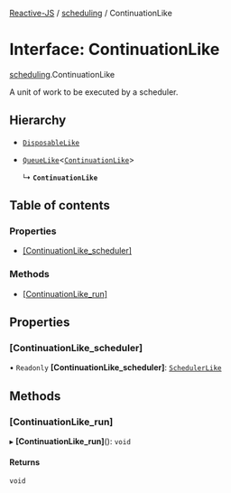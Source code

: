 [Reactive-JS](../README.md) / [scheduling](../modules/scheduling.md) / ContinuationLike

# Interface: ContinuationLike

[scheduling](../modules/scheduling.md).ContinuationLike

A unit of work to be executed by a scheduler.

## Hierarchy

- [`DisposableLike`](util.DisposableLike.md)

- [`QueueLike`](util.QueueLike.md)<[`ContinuationLike`](scheduling.ContinuationLike.md)\>

  ↳ **`ContinuationLike`**

## Table of contents

### Properties

- [[ContinuationLike\_scheduler]](scheduling.ContinuationLike.md#[continuationlike_scheduler])

### Methods

- [[ContinuationLike\_run]](scheduling.ContinuationLike.md#[continuationlike_run])

## Properties

### [ContinuationLike\_scheduler]

• `Readonly` **[ContinuationLike\_scheduler]**: [`SchedulerLike`](scheduling.SchedulerLike.md)

## Methods

### [ContinuationLike\_run]

▸ **[ContinuationLike_run]**(): `void`

#### Returns

`void`
